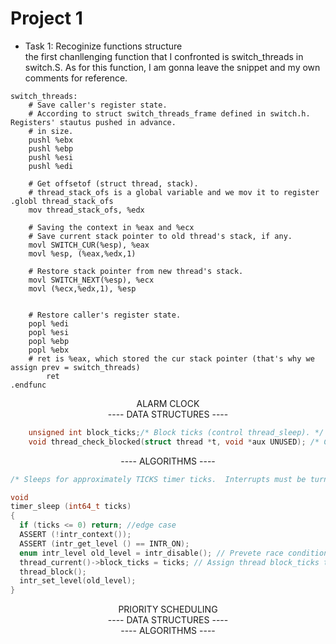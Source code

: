 # Project 1
- Task 1: Recoginize functions structure  
the first chanllenging function that I confronted is switch_threads in switch.S. As for this function, I am gonna leave the snippet and my own comments for reference. 
```x86asm
switch_threads:
	# Save caller's register state.
	# According to struct switch_threads_frame defined in switch.h. Registers' stautus pushed in advance.
	# in size.
	pushl %ebx
	pushl %ebp
	pushl %esi
	pushl %edi

	# Get offsetof (struct thread, stack).
    # thread_stack_ofs is a global variable and we mov it to register
.globl thread_stack_ofs
	mov thread_stack_ofs, %edx

    # Saving the context in %eax and %ecx
	# Save current stack pointer to old thread's stack, if any.
	movl SWITCH_CUR(%esp), %eax
	movl %esp, (%eax,%edx,1)

	# Restore stack pointer from new thread's stack.
	movl SWITCH_NEXT(%esp), %ecx
	movl (%ecx,%edx,1), %esp


	# Restore caller's register state.
	popl %edi
	popl %esi
	popl %ebp
	popl %ebx
    # ret is %eax, which stored the cur stack pointer (that's why we assign prev = switch_threads)
        ret
.endfunc
```
<center>
				 ALARM CLOCK
</center>
<center>---- DATA STRUCTURES ----</center>

```c
    unsigned int block_ticks;/* Block ticks (control thread_sleep). */
	void thread_check_blocked(struct thread *t, void *aux UNUSED); /* Check thread's status. If thread is blocked and its block ticks is greater than 0, minus 1 and check whether unblock it*/
```
<center>---- ALGORITHMS ----</center>

```c
/* Sleeps for approximately TICKS timer ticks.  Interrupts must be turned on. */

void
timer_sleep (int64_t ticks) 
{
  if (ticks <= 0) return; //edge case
  ASSERT (!intr_context());
  ASSERT (intr_get_level () == INTR_ON);
  enum intr_level old_level = intr_disable(); // Prevete race conditions like multiple threads call or timer interrupt happens during timer_sleep()
  thread_current()->block_ticks = ticks; // Assign thread block_ticks to ticks
  thread_block();
  intr_set_level(old_level);
}
```
<center>PRIORITY SCHEDULING</center>
<center>---- DATA STRUCTURES ----</center>
			 
<center>---- ALGORITHMS ----</center>